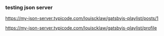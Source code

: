 
### testing json server
https://my-json-server.typicode.com/louiscklaw/gatsbyjs-playlist/posts/1

https://my-json-server.typicode.com/louiscklaw/gatsbyjs-playlist/profile
